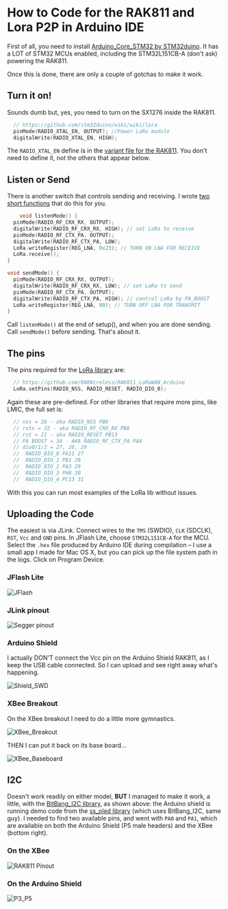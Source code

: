 # How to Code for the RAK811 and Lora P2P in Arduino IDE

First of all, you need to install [Arduino_Core_STM32 by STM32duino](https://github.com/stm32duino/Arduino_Core_STM32). It has a LOT of STM32 MCUs enabled, including the STM32L151CB-A (don't ask) powering the RAK811.

Once this is done, there are only a couple of gotchas to make it work.

## Turn it on!

Sounds dumb but, yes, you need to turn on the SX1276 inside the RAK811.

```c
  // https://github.com/stm32duino/wiki/wiki/lora
  pinMode(RADIO_XTAL_EN, OUTPUT); //Power LoRa module
  digitalWrite(RADIO_XTAL_EN, HIGH);
```

The `RADIO_XTAL_EN` define is in the [variant file for the RAK811](https://github.com/stm32duino/Arduino_Core_STM32/blob/main/variants/STM32L1xx/L100C6Ux(A)_L151C(6-8-B)(T-U)x(A)_L152C(6-8-B)(T-U)x(A)/variant_RAK811_TRACKER.h#L40). You don't need to define it, not the others that appear below.

## Listen or Send

There is another switch that controls sending and receiving. I wrote [two short functions](https://github.com/Kongduino/RAK811_Minimal_Lora/blob/master/LoRaHelper.h#L33-L48) that do this for you.

```c
	void listenMode() {
  pinMode(RADIO_RF_CRX_RX, OUTPUT);
  digitalWrite(RADIO_RF_CRX_RX, HIGH); // set LoRa to receive
  pinMode(RADIO_RF_CTX_PA, OUTPUT);
  digitalWrite(RADIO_RF_CTX_PA, LOW);
  LoRa.writeRegister(REG_LNA, 0x23); // TURN ON LNA FOR RECEIVE
  LoRa.receive();
}

void sendMode() {
  pinMode(RADIO_RF_CRX_RX, OUTPUT);
  digitalWrite(RADIO_RF_CRX_RX, LOW); // set LoRa to send
  pinMode(RADIO_RF_CTX_PA, OUTPUT);
  digitalWrite(RADIO_RF_CTX_PA, HIGH); // control LoRa by PA_BOOST
  LoRa.writeRegister(REG_LNA, 00); // TURN OFF LNA FOR TRANSMIT
}
```

Call `listenMode()` at the end of setup(), and when you are done sending. Call `sendMode()` before sending. That's about it.

## The pins

The pins required for the [LoRa library](https://github.com/sandeepmistry/arduino-LoRa) are:

```c
  // https://github.com/RAKWireless/RAK811_LoRaWAN_Arduino
  LoRa.setPins(RADIO_NSS, RADIO_RESET, RADIO_DIO_0);
```

Again these are pre-defined. For other libraries that require more pins, like LMIC, the full set is:

```c
  // nss = 26 - aka RADIO_NSS PB0
  // rxtx = 32 - aka RADIO_RF_CRX_RX PB6
  // rst = 21 - aka RADIO_RESET PB13
  // PA BOOST = 34 - AKA RADIO_RF_CTX_PA PA4
  // dio0/1/2 = 27, 28, 29
  //  RADIO_DIO_0 PA11 27
  //  RADIO_DIO_1 PB1 28
  //  RADIO_DIO_2 PA3 29
  //  RADIO_DIO_3 PH0 30
  //  RADIO_DIO_4 PC13 31
```

With this you can run most examples of the LoRa lib without issues.

## Uploading the Code

The easiest is via JLink. Connect wires to the `TMS` (SWDIO), `CLK` (SDCLK), `RST`, `Vcc` and `GND` pins. In JFlash Lite, choose `STM32L151CB-A` for the MCU. Select the `.hex` file produced by Arduino IDE during compilation – I use a small app I made for Mac OS X, but you can pick up the file system path in the logs. Click on Program Device.

### JFlash Lite

![JFlash](assets/JFlash.png)

### JLink pinout

![Segger pinout](assets/Segger.png)

### Arduino Shield

I actually DON'T connect the Vcc pin on the Arduino Shield RAK811, as I keep the USB cable connected. So I can upload and see right away what's happening.

![Shield_SWD](assets/Shield_SWD.jpg)

### XBee Breakout

On the XBee breakout I need to do a little more gymnastics.

![XBee_Breakout](assets/XBee_Breakout.jpg)

THEN I can put it back on its base board...

![XBee_Baseboard](assets/XBee_Baseboard.jpg)

## I2C

Doesn't work readily on either model, **BUT** I managed to make it work, a little, with the [BitBang_I2C library](https://github.com/bitbank2/BitBang_I2C), as shown above: the Arduino shield is running demo code from the [ss_oled library](https://github.com/bitbank2/ss_oled) (which uses BitBang_I2C, same guy). I needed to find two available pins, and went with `PA0` and `PA1`, which are available on both the Arduino Shield (P5 male headers) and the XBee (bottom right).

### On the XBee

![RAK811 Pinout](assets/RAK811_Pinout.png)

### On the Arduino Shield

![P3_P5](assets/P3_P5.png)

